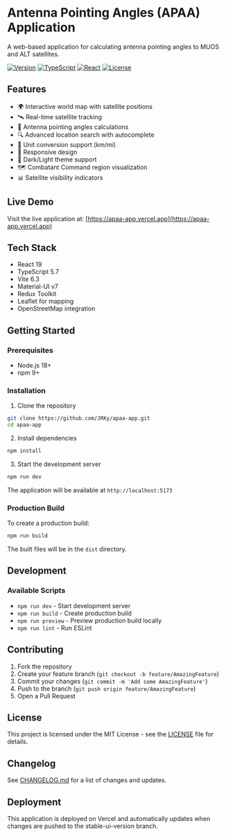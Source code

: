 # Antenna Pointing Angles (APAA) Application

A web-based application for calculating antenna pointing angles to MUOS and ALT satellites.

[![Version](https://img.shields.io/badge/version-3.0-blue.svg)](https://github.com/JRKy/apa-app)
[![TypeScript](https://img.shields.io/badge/TypeScript-5.7-blue.svg)](https://www.typescriptlang.org/)
[![React](https://img.shields.io/badge/React-19.0-blue.svg)](https://reactjs.org/)
[![License](https://img.shields.io/badge/license-MIT-green.svg)](https://github.com/JRKy/apa-app/blob/main/LICENSE)

## Features

- 🌍 Interactive world map with satellite positions
- 🛰️ Real-time satellite tracking
- 📡 Antenna pointing angles calculations
- 🔍 Advanced location search with autocomplete
- 🔄 Unit conversion support (km/mi)
- 📱 Responsive design
- 🌙 Dark/Light theme support
- 🗺️ Combatant Command region visualization
- 📊 Satellite visibility indicators

## Live Demo

Visit the live application at: [https://apaa-app.vercel.app](https://apaa-app.vercel.app)

## Tech Stack

- React 19
- TypeScript 5.7
- Vite 6.3
- Material-UI v7
- Redux Toolkit
- Leaflet for mapping
- OpenStreetMap integration

## Getting Started

### Prerequisites

- Node.js 18+ 
- npm 9+

### Installation

1. Clone the repository
```bash
git clone https://github.com/JRKy/apaa-app.git
cd apaa-app
```

2. Install dependencies
```bash
npm install
```

3. Start the development server
```bash
npm run dev
```

The application will be available at `http://localhost:5173`

### Production Build

To create a production build:

```bash
npm run build
```

The built files will be in the `dist` directory.

## Development

### Available Scripts

- `npm run dev` - Start development server
- `npm run build` - Create production build
- `npm run preview` - Preview production build locally
- `npm run lint` - Run ESLint

## Contributing

1. Fork the repository
2. Create your feature branch (`git checkout -b feature/AmazingFeature`)
3. Commit your changes (`git commit -m 'Add some AmazingFeature'`)
4. Push to the branch (`git push origin feature/AmazingFeature`)
5. Open a Pull Request

## License

This project is licensed under the MIT License - see the [LICENSE](https://github.com/JRKy/apaa-app/blob/main/LICENSE) file for details.

## Changelog

See [CHANGELOG.md](https://github.com/JRKy/apaa-app/blob/main/CHANGELOG.md) for a list of changes and updates.

## Deployment
This application is deployed on Vercel and automatically updates when changes are pushed to the stable-ui-version branch.
